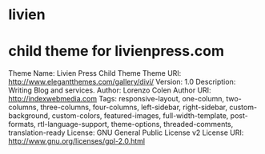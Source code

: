 # livien

# child theme for livienpress.com


Theme Name: Livien Press Child Theme
Theme URI: http://www.elegantthemes.com/gallery/divi/
Version: 1.0
Description: Writing Blog and services.
Author: Lorenzo Colen
Author URI: http://indexwebmedia.com
Tags: responsive-layout, one-column, two-columns, three-columns, four-columns, left-sidebar, right-sidebar, custom-background, custom-colors, featured-images, full-width-template, post-formats, rtl-language-support, theme-options, threaded-comments, translation-ready
License: GNU General Public License v2
License URI: http://www.gnu.org/licenses/gpl-2.0.html
